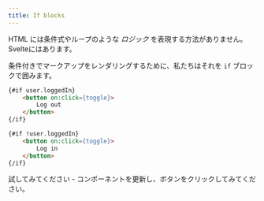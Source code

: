 ```yaml
---
title: If blocks
---
```


HTML には条件式やループのような *ロジック* を表現する方法がありません。Svelteにはあります。

条件付きでマークアップをレンダリングするために、私たちはそれを `if` ブロックで囲みます。

```html
{#if user.loggedIn}
	<button on:click={toggle}>
		Log out
	</button>
{/if}

{#if !user.loggedIn}
	<button on:click={toggle}>
		Log in
	</button>
{/if}
```

試してみてください - コンポーネントを更新し、ボタンをクリックしてみてください。